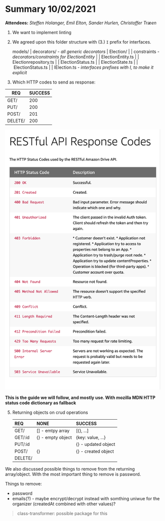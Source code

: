# Summary 10/02/2021

**Attendees:** _Steffen Holanger, Emil Elton, Sander Hurlen, Christoffer Træen_

1. We want to implement linting

2. We agreed upon this folder structure with (3.) `I` prefix for interfaces. 
   
   models/
   | decorators/ - *all generic decorators*
   | Election/
   | | constraints - *decorators/constraints for ElectionEntity*
   | | ElectionEntity.ts
   | | Electionrepository.ts
   | | ElectionStatus.ts
   | | ElectionState.ts
   | | ElectionStatus.ts
| | IElection.ts - *interfaces prefixes with I, to make it explicit*
   
   
   
3. Which HTTP codes to send as response:

| REQ     | SUCCESS |
| ------- | ------- |
| GET/    | 200     |
| PUT/    | 200     |
| POST/   | 201     |
| DELETE/ | 200     |

![Restful API Response Codes Guide](../resources/restful-api-codes-guide.png)

**This is the guide we will follow, and mostly use. With mozilla MDN HTTP status code dictionary as fallback**



5. Returning objects on crud operations

   | REQ     | NONE              | SUCCESS             |
   | ------- | ----------------- | ------------------- |
   | GET/    | [] - emtpy array  | [{}, ...]           |
   | GET/:id | {} - empty object | {key: value, ...}   |
   | PUT/:id |                   | {} - updated object |
   | POST/   | {}                | {} - created object |
   | DELETE/ | <empty>           | <empty>             |



We also discussed possible things to remove from the returning array/object. With the most important thing to remove is password.

Things to remove:

-   password
-   emails(?) - maybe encrypt/decrypt instead with somthing uniwue for the organizer (createdAt combined with other values)?

>  class-transformer: possible package for this

